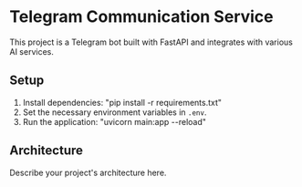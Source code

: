 # Telegram Communication Service

This project is a Telegram bot built with FastAPI and integrates with various AI services.

## Setup

1. Install dependencies: "pip install -r requirements.txt"
2. Set the necessary environment variables in `.env`.
3. Run the application: "uvicorn main:app --reload"

## Architecture

Describe your project's architecture here.
